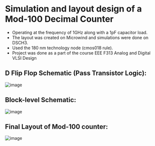 # Simulation and layout design of a Mod-100 Decimal Counter
- Operating at the frequency of 1GHz along with a 1pF capacitor load.
- The layout was created on Microwind and simulations were done on DSCH3.
- Used the 180 nm technology node (cmos018 rule).
- Project was done as a part of the course EEE F313 Analog and Digital VLSI Design

## D Flip Flop Schematic (Pass Transistor Logic):

![image](https://user-images.githubusercontent.com/65544914/117485084-99285300-af85-11eb-9035-f13b7e565f0b.png)

## Block-level Schematic:

![image](https://user-images.githubusercontent.com/65544914/117485235-c37a1080-af85-11eb-9936-673e9e2f7331.png)

## Final Layout of Mod-100 counter:

![image](https://user-images.githubusercontent.com/65544914/117485377-ec9aa100-af85-11eb-9436-a0cf0ca79954.png)
